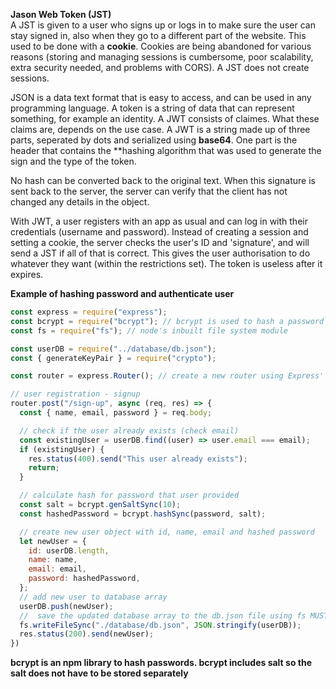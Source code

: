 **Jason Web Token (JST)**  
A JST is given to a user who signs up or logs in to make sure the user can stay signed in, also when they go to a different part of the website. This used to be done with a **cookie**. Cookies are being abandoned for various reasons (storing and managing sessions is cumbersome, poor scalability, extra security needed, and problems with CORS). A JST does not create sessions.

JSON is a data text format that is easy to access, and can be used in any programming language. A token is a string of data that can represent something, for example an identity. A JWT consists of claimes. What these claims are, depends on the use case. A JWT is a string made up of three parts, seperated by dots and serialized using **base64**. One part is the header that contains the **hashing algorithm that was used to generate the sign and the type of the token.

No hash can be converted back to the original text. When this signature is sent back to the server, the server can verify that the client has not changed any details in the object.

With JWT, a user registers with an app as usual and can log in with their credentials (username and password). Instead of creating a session and setting a cookie, the server checks the user's ID and 'signature', and will send a JST if all of that is correct. This gives the user authorisation to do whatever they want (within the restrictions set). The token is useless after it expires. 




**Example of hashing password and authenticate user**  

``` javascript
const express = require("express");
const bcrypt = require("bcrypt"); // bcrypt is used to hash a password before saving it to database
const fs = require("fs"); // node's inbuilt file system module

const userDB = require("../database/db.json");
const { generateKeyPair } = require("crypto");

const router = express.Router(); // create a new router using Express' inbuilt Router method

// user registration - signup
router.post("/sign-up", async (req, res) => {
  const { name, email, password } = req.body;

  // check if the user already exists (check email)
  const existingUser = userDB.find((user) => user.email === email);
  if (existingUser) {
    res.status(400).send("This user already exists");
    return;
  }

  // calculate hash for password that user provided
  const salt = bcrypt.genSaltSync(10);
  const hashedPassword = bcrypt.hashSync(password, salt);

  // create new user object with id, name, email and hashed password
  let newUser = {
    id: userDB.length,
    name: name,
    email: email,
    password: hashedPassword,
  };
  // add new user to database array
  userDB.push(newUser);
  //  save the updated database array to the db.json file using fs MUST BE STRING FORMAT
  fs.writeFileSync("./database/db.json", JSON.stringify(userDB));
  res.status(200).send(newUser);
})
```

**bcrypt is an npm library to hash passwords. bcrypt includes salt so the salt does not have to be stored separately**